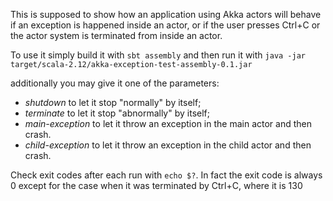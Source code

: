 This is supposed to show how an application using Akka actors
will behave if an exception is happened inside an actor, or if the user
presses Ctrl+C or the actor system is terminated from inside an actor.

To use it simply build it with `sbt assembly` and then run it with
`java -jar target/scala-2.12/akka-exception-test-assembly-0.1.jar`

additionally you may give it one of the parameters:
- *shutdown*  to let it stop "normally" by itself;
- *terminate* to let it stop "abnormally" by itself;
- *main-exception* to let it throw an exception in the main actor and then crash.
- *child-exception* to let it throw an exception in the child actor and then crash.

Check exit codes after each run with `echo $?`. In fact the exit code is always 0 except for the case when it was terminated by Ctrl+C, where it is 130